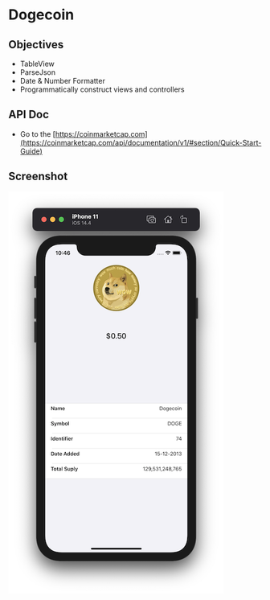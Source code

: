# Dogecoin

## Objectives
* TableView
* ParseJson
* Date & Number Formatter
* Programmatically construct views and controllers

## API Doc
* Go to the [https://coinmarketcap.com](https://coinmarketcap.com/api/documentation/v1/#section/Quick-Start-Guide) 

## Screenshot
![Iphone 11](Documentation/main.png)

